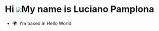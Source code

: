 Hi ![](https://user-images.githubusercontent.com/18350557/176309783-0785949b-9127-417c-8b55-ab5a4333674e.gif)My name is Luciano Pamplona
========================================================================================================================================

* 🌍  I'm based in Hello World
